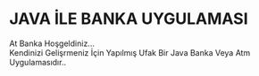# JAVA İLE BANKA UYGULAMASI

At Banka Hoşgeldiniz...<br>
Kendinizi Gelişrmeniz İçin Yapılmış Ufak Bir Java Banka Veya Atm Uygulamasıdır..
